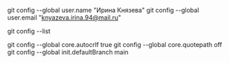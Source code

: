 
git config --global user.name "Ирина Князева"
git config --global user.email "knyazeva.irina.94@mail.ru"

git config --list

git config --global core.autocrlf true
git config --global core.quotepath off
git config --global init.defaultBranch main
